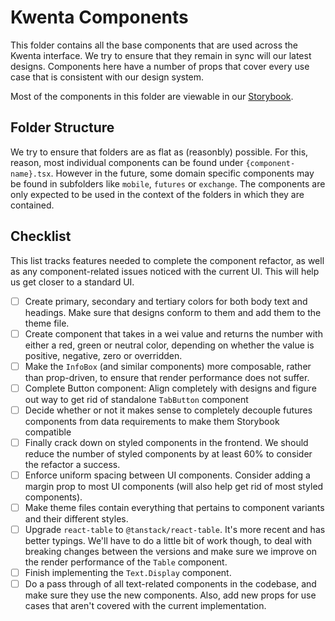 # Kwenta Components

This folder contains all the base components that are used across the Kwenta interface. We try to ensure that they remain in sync will our latest designs. Components here have a number of props that cover every use case that is consistent with our design system.

Most of the components in this folder are viewable in our [Storybook]().

## Folder Structure

We try to ensure that folders are as flat as (reasonbly) possible. For this, reason, most individual components can be found under `{component-name}.tsx`. However in the future, some domain specific components may be found in subfolders like `mobile`, `futures` or `exchange`. The components are only expected to be used in the context of the folders in which they are contained.

## Checklist

This list tracks features needed to complete the component refactor, as well as any component-related issues noticed with the current UI. This will help us get closer to a standard UI.

- [ ] Create primary, secondary and tertiary colors for both body text and headings. Make sure that designs conform to them and add them to the theme file.
- [ ] Create component that takes in a wei value and returns the number with either a red, green or neutral color, depending on whether the value is positive, negative, zero or overridden.
- [ ] Make the `InfoBox` (and similar components) more composable, rather than prop-driven, to ensure that render performance does not suffer.
- [ ] Complete Button component: Align completely with designs and figure out way to get rid of standalone `TabButton` component
- [ ] Decide whether or not it makes sense to completely decouple futures components from data requirements to make them Storybook compatible
- [ ] Finally crack down on styled components in the frontend. We should reduce the number of styled components by at least 60% to consider the refactor a success.
- [ ] Enforce uniform spacing between UI components. Consider adding a margin prop to most UI components (will also help get rid of most styled components).
- [ ] Make theme files contain everything that pertains to component variants and their different styles.
- [ ] Upgrade `react-table` to `@tanstack/react-table`. It's more recent and has better typings. We'll have to do a little bit of work though, to deal with breaking changes between the versions and make sure we improve on the render performance of the `Table` component.
- [ ] Finish implementing the `Text.Display` component.
- [ ] Do a pass through of all text-related components in the codebase, and make sure they use the new components. Also, add new props for use cases that aren't covered with the current implementation.
